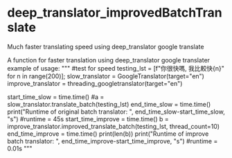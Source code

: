 # deep_translator_improvedBatchTranslate
Much faster translating speed using deep_translator google translate


A function for faster translation using deep_translator google translater
example of usage:
"""
#test for speed
testing_lst = [f"你很快嗎, 我比較快{n}" for n in range(200)];
slow_translator = GoogleTranslator(target="en")
improve_translator = threading_googletranslator(target="en")

start_time_slow = time.time()
#a = slow_translator.translate_batch(testing_lst)
end_time_slow = time.time()
print("Runtime of original batch translator: ", end_time_slow-start_time_slow, "s")
#runtime = 45s
start_time_improve = time.time()
b = improve_translator.improved_translate_batch(testing_lst, thread_count=10)
end_time_improve = time.time()
print(len(b))
print("Runtime of improve batch translator: ", end_time_improve-start_time_improve, "s")
#runtime = 0.01s
"""
